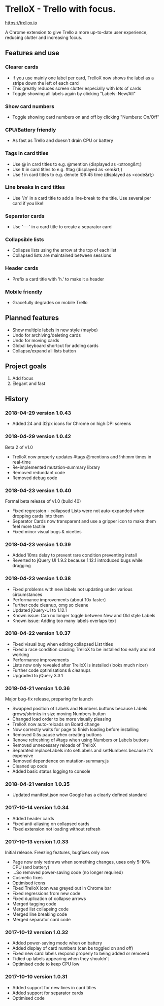 # TrelloX - Trello with focus.

https://trellox.io

A Chrome extension to give Trello a more up-to-date user experience, reducing clutter and increasing focus.

## Features and use
### Clearer cards
- If you use mainly one label per card, TrelloX now shows the label as a stripe down the left of each card
- This greatly reduces screen clutter especially with lots of cards
- Toggle showing all labels again by clicking "Labels: New/All"

### Show card numbers
- Toggle showing card numbers on and off by clicking "Numbers: On/Off"

### CPU/Battery friendly
- As fast as Trello and doesn't drain CPU or battery

### Tags in card titles
- Use @ in card titles to e.g. @mention (displayed as &lt;strong&rt;)
- Use # in card titles to e.g. #tag (displayed as &lt;em&rt;)
- Use ! in card titles to e.g. denote !09:45 time (displayed as &lt;code&rt;)

### Line breaks in card titles
- Use '/n' in a card title to add a line-break to the title. Use several per card if you like!

### Separator cards
- Use '---' in a card title to create a separator card

### Collapsible lists
- Collapse lists using the arrow at the top of each list
- Collapsed lists are maintained between sessions

### Header cards
- Prefix a card title with 'h.' to make it a header

### Mobile friendly
- Gracefully degrades on mobile Trello

## Planned features
- Show multiple labels in new style (maybe)
- Undo for archiving/deleting cards
- Undo for moving cards
- Global keyboard shortcut for adding cards
- Collapse/expand all lists button

## Project goals
1. Add focus
2. Elegant and fast

## History
### 2018-04-29 version 1.0.43
- Added 24 and 32px icons for Chrome on high DPI screens

### 2018-04-29 version 1.0.42
Beta 2 of v1.0
- TrelloX now properly updates #tags @mentions and !hh:mm times in real-time
- Re-implemented mutation-summary library
- Removed redundant code
- Removed debug code

### 2018-04-23 version 1.0.40
Formal beta release of v1.0 (build 40)
- Fixed regression - collapsed Lists were not auto-expanded when dropping cards into them
- Separator Cards now transparent and use a gripper icon to make them feel more tactile
- Fixed minor visual bugs & niceties

### 2018-04-23 version 1.0.39
- Added 10ms delay to prevent rare condition preventing install
- Reverted to jQuery UI 1.9.2 because 1.12.1 introduced bugs while dragging

### 2018-04-23 version 1.0.38
- Fixed problems with new labels not updating under various circumstances
- Performance improvements (about 10x faster)
- Further code cleanup, omg so cleane
- Updated jQuery-UI to 1.12.1
- Known issue: Can no longer toggle between New and Old style Labels
- Known issue: Adding too many labels overlaps text

### 2018-04-22 version 1.0.37
- Fixed visual bug when editing collapsed List titles
- Fixed a race condition causing TrelloX to be installed too early and not working
- Performance improvements
- Lists now only revealed after TrelloX is installed (looks much nicer)
- Further code optimisations & cleanups
- Upgraded to jQuery 3.3.1

### 2018-04-21 version 1.0.36
Major bug-fix release, preparing for launch
- Swapped position of Labels and Numbers buttons because Labels grows/shrinks in size moving Numbers button
- Changed load order to be more visually pleasing
- TrelloX now auto-reloads on Board change
- Now correctly waits for page to finish loading before installing
- Removed 0.5s pause when creating buttons
- Renove refreshing of #tags when using Numbers or Labels buttons
- Removed unnecessary reloads of TrelloX
- Separated replaceLabels into setLabels and setNumbers because it's expensive
- Removed dependence on mutation-summary.js
- Cleaned up code
- Added basic status logging to console

### 2018-04-21 version 1.0.35
- Updated manifest.json now Google has a clearly defined standard

### 2017-10-14 version 1.0.34
- Added header cards
- Fixed anti-aliasing on collapsed cards
- Fixed extension not loading without refresh

### 2017-10-13 version 1.0.33
Initial release. Freezing features, bugfixes only now
- Page now only redraws when something changes, uses only 5-10% CPU (and battery)
- ...So removed power-saving code (no longer required)
- Cosmetic fixes
- Optimised icons
- Fixed TrelloX icon was greyed out in Chrome bar
- Fixed regressions from new code
- Fixed duplication of collapse arrows
- Merged tagging code
- Merged list collapsing code
- Merged line breaking code
- Merged separator card code

### 2017-10-12 version 1.0.32
- Added power-saving mode when on battery
- Added display of card numbers (can be toggled on and off)
- Fixed new card labels respond properly to being added or removed
- Tidied up labels appearing when they shouldn't
- Optimised code to keep CPU low

### 2017-10-10 version 1.0.31
- Added support for new lines in card titles
- Added support for separator cards
- Optimised code
